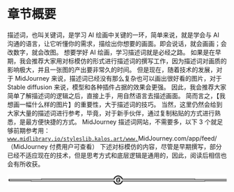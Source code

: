# 章节概要

描述词，也叫关键词，是学习 AI 绘画中关键的一环，简单来说，就是学会与 AI 沟通的语言，让它听懂你的需求，描绘出你想要的画面。即会说话，就会画画；会改数字，就会改图。
想要学好 AI 绘画，学习描述词就是必经之路。
如果是在早期，我会推荐大家用对标模仿的形式进行描述词的撰写工作，因为描述词对画质的影响极大，并且一张图的产出要非常久的时间。
但是现在，随着技术的发展，对于 MidJourney 来说，描述词已经没有那么复杂也可以画出很好看的图片，对于 Stable diffusion 来说，模型和各种插件占据的效果会更强。
因此，我会推荐大家简单了解描述词的逻辑之后，直接上手，用自然语言去描述画面。
简而言之，【我想画一幅什么样的图片】的重要性，大于描述词的技巧。
当然，这里仍然会给到大家大量的描述词进行参考，毕竟，对于新手伙伴，通过复制粘贴的方式进行熟悉，是最方便快捷的方式。
MidJourney 描述词网站，不需要多，以下 3 个就足够前期参考用：[`www.midlibrary.io/styles`](https://www.midlibrary.io/styles)[`lib.kalos.art/`](https://lib.kalos.art/)[`www.`](https://www./)MidJourney.com/app/feed/（MidJourney 付费用户可查看）
下述对标模仿的内容，尽管是早期撰写，部分已经不适应现在的技术，但是思考方式和底层逻辑是通用的，因此，阅读后相信也会有所收获。

![](img/e12d1c8b9f4ffdf6c4edf913cceed533.png)
